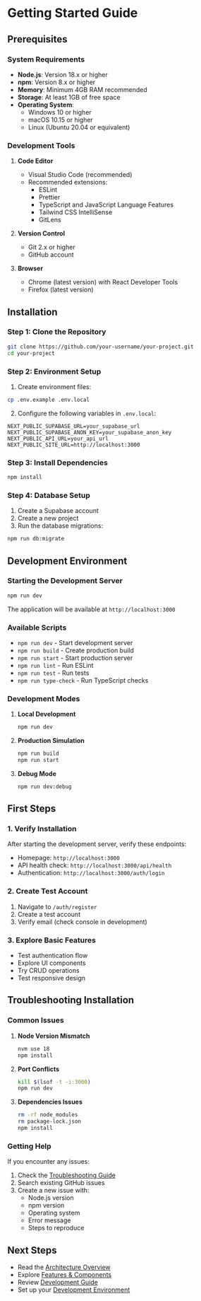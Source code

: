 # Getting Started Guide

## Prerequisites

### System Requirements

- **Node.js**: Version 18.x or higher
- **npm**: Version 8.x or higher
- **Memory**: Minimum 4GB RAM recommended
- **Storage**: At least 1GB of free space
- **Operating System**: 
  - Windows 10 or higher
  - macOS 10.15 or higher
  - Linux (Ubuntu 20.04 or equivalent)

### Development Tools

1. **Code Editor**
   - Visual Studio Code (recommended)
   - Recommended extensions:
     - ESLint
     - Prettier
     - TypeScript and JavaScript Language Features
     - Tailwind CSS IntelliSense
     - GitLens

2. **Version Control**
   - Git 2.x or higher
   - GitHub account

3. **Browser**
   - Chrome (latest version) with React Developer Tools
   - Firefox (latest version)

## Installation

### Step 1: Clone the Repository

```bash
git clone https://github.com/your-username/your-project.git
cd your-project
```

### Step 2: Environment Setup

1. Create environment files:
```bash
cp .env.example .env.local
```

2. Configure the following variables in `.env.local`:
```env
NEXT_PUBLIC_SUPABASE_URL=your_supabase_url
NEXT_PUBLIC_SUPABASE_ANON_KEY=your_supabase_anon_key
NEXT_PUBLIC_API_URL=your_api_url
NEXT_PUBLIC_SITE_URL=http://localhost:3000
```

### Step 3: Install Dependencies

```bash
npm install
```

### Step 4: Database Setup

1. Create a Supabase account
2. Create a new project
3. Run the database migrations:
```bash
npm run db:migrate
```

## Development Environment

### Starting the Development Server

```bash
npm run dev
```

The application will be available at `http://localhost:3000`

### Available Scripts

- `npm run dev` - Start development server
- `npm run build` - Create production build
- `npm run start` - Start production server
- `npm run lint` - Run ESLint
- `npm run test` - Run tests
- `npm run type-check` - Run TypeScript checks

### Development Modes

1. **Local Development**
   ```bash
   npm run dev
   ```

2. **Production Simulation**
   ```bash
   npm run build
   npm run start
   ```

3. **Debug Mode**
   ```bash
   npm run dev:debug
   ```

## First Steps

### 1. Verify Installation

After starting the development server, verify these endpoints:

- Homepage: `http://localhost:3000`
- API health check: `http://localhost:3000/api/health`
- Authentication: `http://localhost:3000/auth/login`

### 2. Create Test Account

1. Navigate to `/auth/register`
2. Create a test account
3. Verify email (check console in development)

### 3. Explore Basic Features

- Test authentication flow
- Explore UI components
- Try CRUD operations
- Test responsive design

## Troubleshooting Installation

### Common Issues

1. **Node Version Mismatch**
   ```bash
   nvm use 18
   npm install
   ```

2. **Port Conflicts**
   ```bash
   kill $(lsof -t -i:3000)
   npm run dev
   ```

3. **Dependencies Issues**
   ```bash
   rm -rf node_modules
   rm package-lock.json
   npm install
   ```

### Getting Help

If you encounter any issues:

1. Check the [Troubleshooting Guide](./troubleshooting.md)
2. Search existing GitHub issues
3. Create a new issue with:
   - Node.js version
   - npm version
   - Operating system
   - Error message
   - Steps to reproduce

## Next Steps

- Read the [Architecture Overview](./architecture.md)
- Explore [Features & Components](./features.md)
- Review [Development Guide](./development.md)
- Set up your [Development Environment](./development.md#development-environment) 